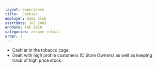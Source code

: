 ```yaml
---
layout: experience
title:  Cashier
employer: Sams Club
startdate: Jul 2009
enddate: Feb 2010
categories: resume retail
order: 7
---
```


  - Cashier in the tobacco cage. 
  - Dealt with high profile customers (C Store Owners) as well as keeping track of high price stock.